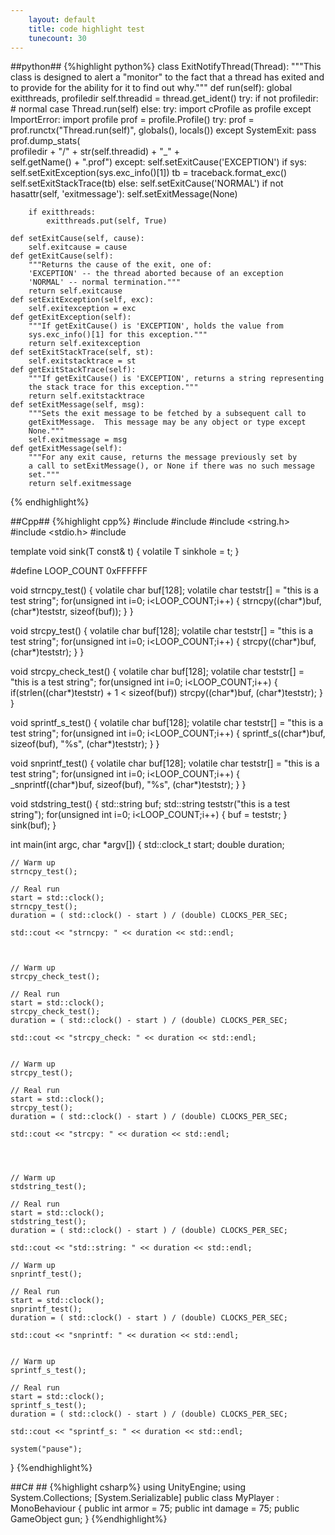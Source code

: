 ```yaml
---
    layout: default
    title: code highlight test
    tunecount: 30
---
```

##python##
{%highlight python%}
class ExitNotifyThread(Thread):
    """This class is designed to alert a "monitor" to the fact that a thread has
    exited and to provide for the ability for it to find out why."""
    def run(self):
        global exitthreads, profiledir
        self.threadid = thread.get_ident()
        try:
            if not profiledir:          # normal case
                Thread.run(self)
            else:
                try:
                    import cProfile as profile
                except ImportError:
                    import profile
                prof = profile.Profile()
                try:
                    prof = prof.runctx("Thread.run(self)", globals(), locals())
                except SystemExit:
                    pass
                prof.dump_stats( \
                            profiledir + "/" + str(self.threadid) + "_" + \
                            self.getName() + ".prof")
        except:
            self.setExitCause('EXCEPTION')
            if sys:
                self.setExitException(sys.exc_info()[1])
                tb = traceback.format_exc()
                self.setExitStackTrace(tb)
        else:
            self.setExitCause('NORMAL')
        if not hasattr(self, 'exitmessage'):
            self.setExitMessage(None)

        if exitthreads:
            exitthreads.put(self, True)

    def setExitCause(self, cause):
        self.exitcause = cause
    def getExitCause(self):
        """Returns the cause of the exit, one of:
        'EXCEPTION' -- the thread aborted because of an exception
        'NORMAL' -- normal termination."""
        return self.exitcause
    def setExitException(self, exc):
        self.exitexception = exc
    def getExitException(self):
        """If getExitCause() is 'EXCEPTION', holds the value from
        sys.exc_info()[1] for this exception."""
        return self.exitexception
    def setExitStackTrace(self, st):
        self.exitstacktrace = st
    def getExitStackTrace(self):
        """If getExitCause() is 'EXCEPTION', returns a string representing
        the stack trace for this exception."""
        return self.exitstacktrace
    def setExitMessage(self, msg):
        """Sets the exit message to be fetched by a subsequent call to
        getExitMessage.  This message may be any object or type except
        None."""
        self.exitmessage = msg
    def getExitMessage(self):
        """For any exit cause, returns the message previously set by
        a call to setExitMessage(), or None if there was no such message
        set."""
        return self.exitmessage
{% endhighlight%}

##Cpp##
{%highlight cpp%}
#include <ctime>
#include <iostream>
#include <string.h>
#include <stdio.h>
#include <cstdio>
 
 
template<typename T> void sink(T const& t) {
   volatile T sinkhole = t;
}
 
#define LOOP_COUNT 0xFFFFFF
 
void strncpy_test()
{
	volatile char buf[128];
	volatile char teststr[] = "this is a test string";
	for(unsigned int i=0; i<LOOP_COUNT;i++)
	{
		strncpy((char*)buf, (char*)teststr, sizeof(buf));
	}
}
 
void strcpy_test()
{
	volatile char buf[128];
	volatile char teststr[] = "this is a test string";
	for(unsigned int i=0; i<LOOP_COUNT;i++)
	{
		strcpy((char*)buf, (char*)teststr);
	}
}
 
void strcpy_check_test()
{
	volatile char buf[128];
	volatile char teststr[] = "this is a test string";
	for(unsigned int i=0; i<LOOP_COUNT;i++)
	{
		if(strlen((char*)teststr) + 1 < sizeof(buf))
			strcpy((char*)buf, (char*)teststr);
	}
}
 
 
void sprintf_s_test()
{
	volatile char buf[128];
	volatile char teststr[] = "this is a test string";
	for(unsigned int i=0; i<LOOP_COUNT;i++)
	{
		sprintf_s((char*)buf, sizeof(buf), "%s", (char*)teststr);
	}
}
 
 
void snprintf_test()
{
	volatile char buf[128];
	volatile char teststr[] = "this is a test string";
	for(unsigned int i=0; i<LOOP_COUNT;i++)
	{
		_snprintf((char*)buf, sizeof(buf), "%s", (char*)teststr);
	}
}
 
 
 
void stdstring_test()
{
	std::string buf;
	std::string teststr("this is a test string");
	for(unsigned int i=0; i<LOOP_COUNT;i++)
	{
		buf = teststr;
	}
	sink(buf);
}
 
int main(int argc, char *argv[])
{
	std::clock_t start;
    double duration;
 
	// Warm up
	strncpy_test();
 
	// Real run
	start = std::clock();
    strncpy_test();
	duration = ( std::clock() - start ) / (double) CLOCKS_PER_SEC;
 
	std::cout << "strncpy: " << duration << std::endl;
 
 
 
	// Warm up
	strcpy_check_test();
 
	// Real run
	start = std::clock();
    strcpy_check_test();
	duration = ( std::clock() - start ) / (double) CLOCKS_PER_SEC;
 
	std::cout << "strcpy_check: " << duration << std::endl;
 
 
	// Warm up
	strcpy_test();
 
	// Real run
	start = std::clock();
    strcpy_test();
	duration = ( std::clock() - start ) / (double) CLOCKS_PER_SEC;
 
	std::cout << "strcpy: " << duration << std::endl;
 
 
 
 
	// Warm up
	stdstring_test();
 
	// Real run
	start = std::clock();
    stdstring_test();
	duration = ( std::clock() - start ) / (double) CLOCKS_PER_SEC;
 
	std::cout << "std::string: " << duration << std::endl;
 
	// Warm up
	snprintf_test();
 
	// Real run
	start = std::clock();
    snprintf_test();
	duration = ( std::clock() - start ) / (double) CLOCKS_PER_SEC;
 
	std::cout << "snprintf: " << duration << std::endl;
 
 
	// Warm up
	sprintf_s_test();
 
	// Real run
	start = std::clock();
    sprintf_s_test();
	duration = ( std::clock() - start ) / (double) CLOCKS_PER_SEC;
 
	std::cout << "sprintf_s: " << duration << std::endl;
 
	system("pause");
}
{%endhighlight%}

##C# ##
{%highlight csharp%}
using UnityEngine;
using System.Collections;
[System.Serializable]
public class MyPlayer : MonoBehaviour 
{
	public int armor  = 75;
	public int damage = 75;
	public GameObject gun; 
}
{%endhighlight%}
